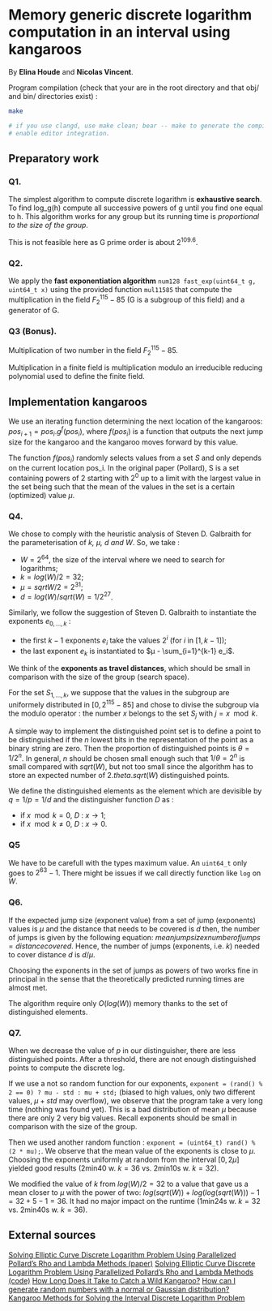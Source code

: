 # Memory generic discrete logarithm computation in an interval using kangaroos

By **Elina Houde** and **Nicolas Vincent**.

Program compilation (check that your are in the root directory and that obj/ and bin/ directories exist) :
```bash
make

# if you use clangd, use make clean; bear -- make to generate the compile_commands.json file and
# enable editor integration.
```

## Preparatory work

### Q1.
The simplest algorithm to compute discrete logarithm is **exhaustive search**. To find log_g(h) compute all successive powers of g until you find one equal to h. This algorithm works for any group but its running time is *proportional to the size of the group*.

This is not feasible here as G prime order is about $2^{109.6}$.

### Q2.
We apply the **fast exponentiation algorithm** `num128 fast_exp(uint64_t g, uint64_t x)` using the provided function `mul11585` that compute the multiplication in the field $F_2^{115}-85$ (G is a subgroup of this field) and a generator of G.


### Q3 (Bonus).
Multiplication of two number in the field $F_2^{115}-85$.

Multiplication in a finite field is multiplication modulo an irreducible reducing polynomial used to define the finite field.

## Implementation kangaroos

We use an iterating function determining the next location of the kangaroos: $pos_{i+1} = pos_i.g^f(pos_i)$, where $f(pos_i)$ is a function that outputs the next jump size for the kangaroo and the kangaroo moves forward by this value.

The function $f(pos_i)$ randomly selects values from a set $S$ and only depends on the current location pos_i. In the original paper (Pollard), S is a set containing powers of $2$ starting with $2^0$ up to a limit with the largest value in the set being such that the mean of the values in the set is a certain (optimized) value $µ$.

### Q4.
We chose to comply with the heuristic analysis of Steven D. Galbraith for the parameterisation of *k, µ, d and W*.
So, we take :
- $W = 2^{64}$, the size of the interval where we need to search for logarithms;
- $k = log(W)/2 = 32$;
- $µ = sqrt{W}/2 = 2^{31}$;
- $d = log(W)/sqrt(W) = 1/2^{27}$.

Similarly, we follow the suggestion of Steven D. Galbraith to instantiate the exponents $e_{0,...,k}$ :
- the first $k-1$ exponents $e_i$ take the values $2^{i}$ (for $i$ in $[1, k-1]$);
- the last exponent $e_{k}$ is instantiated to $µ - \sum_{i=1}^{k-1} e_i$.

We think of the **exponents as travel distances**, which should be small in comparison with the size of the group (search space).

For the set $S_{1,...,k}$, we suppose that the values in the subgroup are uniformely distributed in $[0, 2^{115}-85]$ and chose to divise the subgroup via the modulo operator : the number $x$ belongs to the set $S_j$ with $j = x \mod k$.

A simple way to implement the distinguished point set is to define a point to be distinguished if the $n$ lowest bits in the representation of the point as a binary string are zero. Then the proportion of distinguished points is $\theta = 1/2^n$. 
In general, $n$ should be chosen small enough such that $1/\theta = 2^n$ is small compared with $sqrt(W)$, but not too small since the algorithm has to store an expected number of $2.theta.sqrt(W)$ distinguished points.

We define the distinguished elements as the element which are devisible by $q = 1/p = 1/d$ and the distinguisher function $D$ as : 
- if $x \mod k = 0$, $D$ : $x \rightarrow 1$;
- if $x \mod k \neq 0$, $D$ : $x \rightarrow 0$.

### Q5

We have to be carefull with the types maximum value. An `uint64_t` only goes to $2^63 - 1$. There might be issues if we call directly function like `log` on $W$.

### Q6.
If the expected jump size (exponent value) from a set of jump (exponents) values is $µ$ and the distance that needs to be covered is $d$ then, the number of jumps is given by the following equation: $mean jump size x number of jumps = distance covered$.
Hence, the number of jumps (exponents, i.e. $k$) needed to cover distance $d$ is $d / µ$.

Choosing the exponents in the set of jumps as powers of two works fine in principal in the sense that the theoretically predicted running times are almost met.

The algorithm require only $O(log(W))$ memory thanks to the set of distinguished elements.

### Q7.
When we decrease the value of $p$ in our distinguisher, there are less distinguished points. After a threshold, there are not enough distinguished points to compute the discrete log.

If we use a not so random function for our exponents, `exponent = (rand() % 2 == 0) ? mu - std : mu + std;` (biased to high values, only two different values, $µ + std$ may overflow), we observe that the program take a very long time (nothing was found yet). This is a bad distribution of mean $µ$ because there are only 2 very big values. Recall exponents should be small in comparison with the size of the group.

Then we used another random function : `exponent = (uint64_t) rand() % (2 * mu);`. We observe that the mean value of the exponents is close to $µ$. Choosing the exponents uniformly at random from the interval $[0, 2µ]$ yielded good results (2min40 w. $k = 36$ vs. 2min10s w. $k = 32$).


We modified the value of $k$ from $log(W) / 2 = 32$ to a value that gave us a mean closer to $µ$ with the power of two: $log(sqrt(W)) + log(log(sqrt(W))) - 1 = 32 + 5 - 1 = 36$. It had no major impact on the runtime (1min24s w. $k = 32$ vs. 2min40s w. $k = 36$).

## External sources

[Solving Elliptic Curve Discrete Logarithm Problem Using Parallelized Pollard’s Rho and Lambda Methods (paper)](https://ece.uwaterloo.ca/~p24gill/Projects/Cryptography/Pollard's_Rho_and_Lambda/Project.pdf)
[Solving Elliptic Curve Discrete Logarithm Problem Using Parallelized Pollard’s Rho and Lambda Methods (code)](https://ece.uwaterloo.ca/~p24gill/Projects/Cryptography/Pollard's_Rho_and_Lambda/Pollard's_Lambda_Method.html)
[How Long Does it Take to Catch a Wild Kangaroo?](https://arxiv.org/pdf/0812.0789.pdf)
[How can I generate random numbers with a normal or Gaussian distribution?](http://c-faq.com/lib/gaussian.html)
[Kangaroo Methods for Solving the Interval Discrete Logarithm Problem](https://arxiv.org/pdf/1501.07019.pdf)